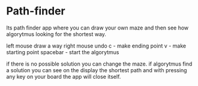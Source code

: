 # Path-finder

Its path finder app where you can draw your own maze and then see how algorytmus looking for the shortest way.

left mouse draw a way
right mouse undo
c - make ending point
v - make starting point
spacebar - start the algorytmus

if there is no possible solution you can change the maze.
if algorytmus find a solution you can see on the display the shortest path and with pressing any key on your board the app will close itself.
